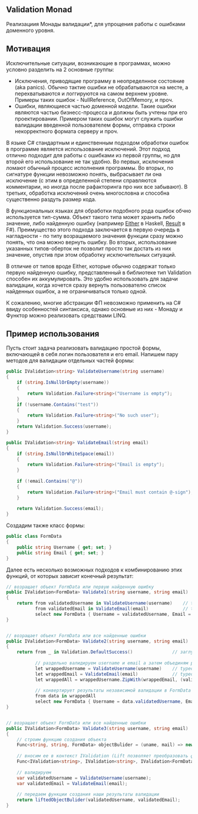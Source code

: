 ## Validation Monad 

Реализациия Монады валидации*, для упрощения работы с ошибками доменного уровня.

## Мотивация

Исключительные ситуации, возникающие в программах, можно условно разделить на 2 основные группы:
 - Исключения, приводящие программу в неопределнное состояние (aka panics). Обычно тактие ошибки не обрабатываются на месте, а перехватываются и логгируются на самом верхнем уровне. Примеры таких ошибок - NullReference, OutOfMemory, и проч.
 - Ошибки, являющиеся частью доменной модели. Такие ошибки являются частью бизнесс-процесса и должны быть учтены при его проектировании. Примером таких ошибок могут служить ошибки валидации введенной пользователем формы, отправка строки некорректного формата серверу и проч.
    
В языке C# стандартным и единственным подходом обработки ошибок в программе является использование исключений. Этот подход отлично подходит для работы с ошибками из первой группы, но для второй его использование не так удобно. Во первых, исключения ломают обычный процесс исполнения программы. Во вторых, по сигнатуре функции невозможно понять, выбрасывает ли она исключение (с этим в определенной степени справляются комментарии, но иногда после рафакторинга про них все забывают). В третьих, обработка исключений очень многословна и способна существенно раздуть размер кода. 

В функциональных языках для обработки подобного рода ошибок обчно используется тип-сумма. Объект такого типа может хранить либо значение, либо найденную ошибку (например [Either](http://hackage.haskell.org/package/base-4.12.0.0/docs/Data-Either.html) в Haskell, [Result](https://docs.microsoft.com/en-us/dotnet/fsharp/language-reference/results) в F#). Преимущество этого подхода заключается в первую очередь в нагладности - по типу возращаемого значения функции сразу можно понять, что она можно вернуть ошибку. Во вторых, использование указанных типов-оберток не позволит просто так достать из них значение, опустив при этом обработку исключительных ситуаций. 

В отличие от типов вроде Either, которые обычно содержат только первую найденную ошибку, представленный в библиотеке тип Validation способен их аккумулировать. Это удобно использовать для задачи валидации, когда хочется сразу вернуть пользователю список найденных ошибок, а не ограничиваться только одной. 

К сожалению, многие абстракции ФП невозможно применить на C# ввиду особенностей синтаксиса, однако основные из них - Монаду и Функтор можно реализовать средствами LINQ.

## Пример использования

Пусть стоит задача реализовать валидацию простой формы, включающей в себя логин пользователя и его email. Напишем пару методов для валидации отдельных частей формы:

```cs
public IValidation<string> ValidateUsername(string username)
{
    if (string.IsNullOrEmpty(username))
    {
        return Validation.Failure<string>("Username is empty");
    }
    if (!username.Contains("test"))
    {
        return Validation.Failure<string>("No such user");
    }
    return Validation.Success(username);
}

public IValidation<string> ValidateEmail(string email)
{
    if (string.IsNullOrWhiteSpace(email))
    {
        return Validation.Failure<string>("Email is empty");
    }
    
    if (!email.Contains("@"))
    {
        return Validation.Failure<string>("Email must contain @-sign"); 
    }       
        
    return Validation.Success(email);
}
```

Создадим также класс формы:

```cs
public class FormData
{
    public string Username { get; set; }
    public string Email { get; set; }
}
```

Далее есть несколько возможных подходов к комбинированию этих функций, от которых зависит конечный результат:

```cs
// возращает объект FormData или первую найденную ошибку
public IValidation<FormData> Validate1(string username, string email)
{   
    return from validatedUsername in ValidateUsername(username)    // typeof(validatedUsername) == string
           from validatedEmail in ValidateEmail(email)             // typeof(validatedEmail)    == string
           select new FormData { Username = validatedUsername, Email = validatedEmail };
}


// возращает объект FormData или все найденные ошибки
public IValidation<FormData> Validate2(string username, string email)
{
    return from _ in Validation.DefaultSuccess()               // заглушка для начала do-нотации
           
           // раздельно валидируем username и email а затем объединям результат валидации
           let wrappedUsername = ValidateUsername(username)    // typeof(wrappedUsername) == IValidation<string>
           let wrappedEmail = ValidateEmail(email)             // typeof(wrappedEmail)    == IValidation<string>
           let wrappedAll = wrappedUsername.ZipWith(wrappedEmail, (validatedUsername, validatedEmail) => (validatedUsername, validatedEmail))                                     
           
           // конвертирует результаты независимой валидации в FormData
           from data in wrappedAll
           select new FormData { Username = data.validatedUsername, Email = data.validatedEmail  };
}


// возращает объект FormData или все найденные ошибки
public IValidation<FormData> Validate3(string username, string email)
{
    // строим функцию создания объекта
    Func<string, string, FormData> objectBulider = (uname, mail) => new FormData { Username = uname, Email = mail };
    
    // вносим ее в контекст IValidation (Lift позволяет преобразовать функцию вида (a, b) => c в функцию вида (IValidation<a>, IValidation<b>) => IValidation<c>)
    Func<IValidation<string>, IValidation<string>, IValidation<FormData>> liftedObjectBulider = objectBulider.Lift();
    
    // валидируем 
    var validatedUsername = ValidateUsername(username);
    var validatedEmail = ValidateEmail(email);
        
    // передаем функции создания наши результаты валидации
    return liftedObjectBulider(validatedUsername, validatedEmail);
}
```
